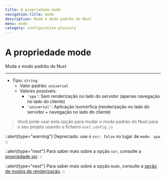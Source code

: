 ```yaml
---
title: A propriedade mode
navigation.title: mode
description: Muda o modo padrão do Nuxt
menu: mode
category: configuration-glossary
---
```

# A propriedade mode

Muda o modo padrão do Nuxt

---

- Tipo: `string`
  - Valor padrão: `universal`
  - Valores possíveis:
    - `'spa'`: Sem renderização no lado do servidor (apenas navegação no lado do cliente)
    - `'universal'`: Aplicação isomórfica (renderização no lado do servidor + navegação no lado do cliente)

> Você pode usar esta opção para mudar o modo padrão do Nuxt para o seu projeto usando o ficheiro `nuxt.config.js`

::alert{type="warning"}
Depreciado: use o `ssr: false` no lugar de `mode: spa`
::

::alert{type="next"}
Para saber mais sobre a opção `ssr`, consulte a [propriedade ssr](/docs/configuration-glossary/configuration-ssr).
::

::alert{type="next"}
Para saber mais sobre a opção `mode`, consulte a [seção de modos de renderização](/docs/features/rendering-modes).
::
